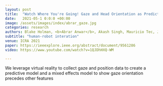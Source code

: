 ```yaml
---
layout: post
title:  "Watch Where You're Going! Gaze and Head Orientation as Predictors for Social Robot Navigation"
date:   2021-05-1 0:0:0 +00:00
image: /assets/images/index/abrar_gaze.jpg
categories: research
authors: Blake Holman, <b>Abrar Anwar</b>, Akash Singh, Mauricio Tec, Justin Hart, Peter Stone
subtitle: "human-robot interation"
venue: ICRA 2021
paper: https://ieeexplore.ieee.org/abstract/document/9561286
video: https://www.youtube.com/watch?v=1QJDhHXQ-WM

---
```

We leverage virtual reality to collect gaze and position data to create a predictive model and a mixed effects model to show gaze orientation precedes other features
